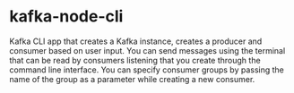 # kafka-node-cli
Kafka CLI app that creates a Kafka instance, creates a producer and consumer based on user input. You can send messages using the terminal that can be read by consumers listening that you create through the command line interface. You can specify consumer groups by passing the name of the group as a parameter while creating a new consumer.
